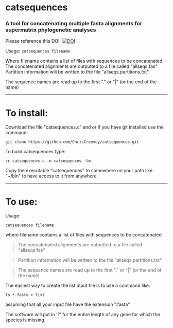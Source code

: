 # catsequences

### A tool for concatenating multiple fasta alignments for supermatrix phylogenetic analyses

Please reference this DOI: [![DOI](https://zenodo.org/badge/79135872.svg)](https://zenodo.org/badge/latestdoi/79135872)


Usage: `catsequences filename`

Where filename contains a list of files with sequences to be concatenated
The concatenated alignments are outputted to a file called "allseqs.fas"
Partition information will be written to the file "allseqs.partitions.txt"

The sequence names are read up to the first "." or "|" (or the end of the name)


----------------------------------

# To install:

Download the file "catsequences.c" and or if you have git installed use the command:
```
git clone https://github.com/ChrisCreevey/catsequences.git
```
To build catsequences type:

```
cc catsequences.c -o catsequences -lm
```
Copy the executable "catsequences" to somewhere on your path like "~/bin" to have access to it from anywhere.

--------------------------------

# To use:

Usage: 

```
catsequences filename
```

  where filename contains a list of files with sequences to be concatenated

  >The concatenated alignments are outputted to a file called "allseqs.fas"
  
  >Partition information will be written to the file "allseqs.partitions.txt"

  >The sequence names are read up to the first "." or "|" (or the end of the name)

The easiest way to create the list input file is to use a command like:

```
ls *.fasta > list
```
assuming that all your input file have the extension ".fasta"

The software will put in '?' for the entire length of any gene for which the species is missing.

